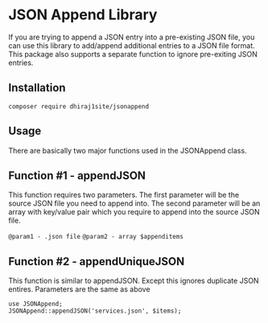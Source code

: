 # JSON Append Library

If you are trying to append a JSON entry into a pre-existing JSON file, you can use this library to add/append additional entries to a JSON file format. This package also supports a separate function to ignore pre-exiting JSON entries. 

## Installation
`composer require dhiraj1site/jsonappend`

## Usage


There are basically two major functions used in the JSONAppend class. 

## Function #1 - appendJSON 


This function requires two parameters. The first parameter will be the source JSON file you need to append into. The second parameter will be an array with key/value pair which you require to append into the source JSON file.

`@param1 - .json file`
`@param2 - array $appenditems`

## Function #2 - appendUniqueJSON


This function is similar to appendJSON. Except this ignores duplicate JSON entires. Parameters are the same as above
```
use JSONAppend;
JSONAppend::appendJSON('services.json', $items);
```
